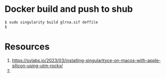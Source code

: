 # Docker build and push to shub
```bash
$ sudo singularity build glrna.sif deffile
$ 
```

# Resources
1. https://sylabs.io/2023/03/installing-singularityce-on-macos-with-apple-silicon-using-utm-rocky/
2. 